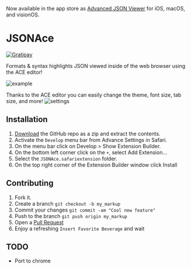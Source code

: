 Now available in the app store as [Advanced JSON Viewer](https://apps.apple.com/app/advanced-json-viewer/id6739271287) for iOS, macOS, and visionOS.

JSONAce
===============
[![Gratipay](https://img.shields.io/gratipay/acrogenesis.svg)](https://gratipay.com/~acrogenesis)

Formats & syntax highlights JSON viewed inside of the web browser using the ACE editor!

![example]

Thanks to the ACE editor you can easily change the theme, font size, tab size, and more!
![settings]

Installation
---
1. [Download] the GitHub repo as a zip and extract the contents.
2. Activate the `Develop` menu bar from Advance Settings in Safari.
3. On the menu bar click on Develop > Show Extension Builder.
4. On the bottom left corner click on the `+`, select Add Extension...
5. Select the `JSONAce.safariextension` folder.
6. On the top right corner of the Extension Builder window click Install 

Contributing
---

1. Fork it.
2. Create a branch `git checkout -b my_markup`
3. Commit your changes `git commit -am "Cool new feature"`
4. Push to the branch `git push origin my_markup`
5. Open a [Pull Request][1]
6. Enjoy a refreshing `Insert Favorite Beverage` and wait

TODO
---
- Port to chrome

[1]: https://github.com/acrogenesis/JSONAce/pulls
[Download]: https://github.com/acrogenesis/JSONAce/archive/master.zip
[example]: https://github.com/acrogenesis/JSONAce/blob/master/example.png
[settings]: https://github.com/acrogenesis/JSONAce/blob/master/settings.png
